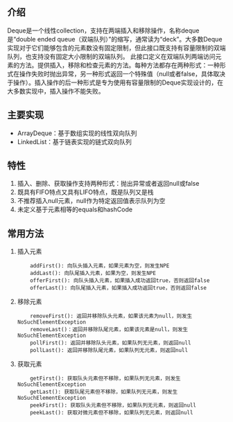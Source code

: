 ﻿## 介绍
Deque是一个线性collection，支持在两端插入和移除操作，名称deque是“double ended queue（双端队列）”的缩写，通常读为“deck”。大多数Deque实现对于它们能够包含的元素数没有固定限制，但此接口既支持有容量限制的双端队列，也支持没有固定大小限制的双端队列。
此接口定义在双端队列两端访问元素的方法。提供插入，移除和检查元素的方法。每种方法都存在两种形式：一种形式在操作失败时抛出异常，另一种形式返回一个特殊值（null或者false，具体取决于操作）。插入操作的后一种形式是专为使用有容量限制的Deque实现设计的，在大多数实现中，插入操作不能失败。

## 主要实现
 - ArrayDeque：基于数组实现的线性双向队列
 - LinkedList：基于链表实现的链式双向队列
 
## 特性

 1. 插入、删除、获取操作支持两种形式：抛出异常或者返回null或false
 2. 既具有FIFO特点又具有LIFO特点，既是队列又是栈
 3. 不推荐插入null元素，null作为特定返回值表示队列为空
 4. 未定义基于元素相等的equals和hashCode
 
## 常用方法
 1. 插入元素
 
			addFirst(): 向队头插入元素，如果元素为空，则发生NPE
			addLast(): 向队尾插入元素，如果为空，则发生NPE
			offerFirst(): 向队头插入元素，如果插入成功返回true，否则返回false
			offerLast(): 向队尾插入元素，如果插入成功返回true，否则返回false
			
 2. 移除元素
 
			removeFirst(): 返回并移除队头元素，如果该元素为null，则发生NoSuchElementException
			removeLast()：返回并移除队尾元素，如果该元素是null，则发生NoSuchElementException
			pollFirst(): 返回并移除队头元素，如果队列无元素，则返回null
			pollLast(): 返回并移除队尾元素，如果队列无元素，则返回null
			
 3. 获取元素
 
			getFirst(): 获取队头元素但不移除，如果队列无元素，则发生NoSuchElementException
			getLast(): 获取队尾元素但不移除，如果队列无元素，则发生NoSuchElementException
			peekFirst(): 获取队头元素但不移除，如果队列无元素，则返回null
			peekLast(): 获取对微元素但不移除，如果队列无元素，则返回null






